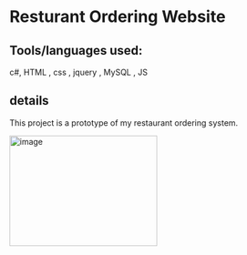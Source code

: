 # Resturant Ordering Website

## Tools/languages used:
c#,  HTML , css , jquery , MySQL , JS

## details
This project is a prototype of my restaurant ordering system.


<img width="259" height="194" alt="image" src="https://github.com/user-attachments/assets/73419607-f17f-4f61-8c5b-eeec4e3e7d32" />

